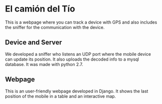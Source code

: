 # El camión del Tío
This is a webpage where you can track a device with GPS and also includes the sniffer for the communication with the device.

## Device and Server
We developed a sniffer who listens an UDP port where the mobile device can update its position. It also uploads the decoded info to a mysql database. It was made with python 2.7.

## Webpage
This is an user-friendly webpage developed in Django. It shows the last position of the mobile in a table and an interactive map.
